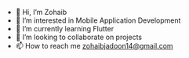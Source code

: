 - 👋 Hi, I’m Zohaib 
- 👀 I’m interested in Mobile Application Development
- 🌱 I’m currently learning Flutter
- 💞️ I’m looking to collaborate on projects
- 📫 How to reach me zohaibjadoon14@gmail.com
  
  

<!---
Zohaib760/Zohaib760 is a ✨ special ✨ repository because its `README.md` (this file) appears on your GitHub profile.
You can click the Preview link to take a look at your changes.
--->
